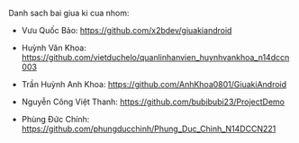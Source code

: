 Danh sach bai giua ki cua nhom:

- Vưu Quốc Bảo: https://github.com/x2bdev/giuakiandroid

- Huỳnh Văn Khoa: https://github.com/vietduchelo/quanlinhanvien_huynhvankhoa_n14dccn003

- Trần Huỳnh Anh Khoa: https://github.com/AnhKhoa0801/GiuakiAndroid

- Nguyễn Công Việt Thanh: https://github.com/bubibubi23/ProjectDemo

- Phùng Đức Chính: https://github.com/phungducchinh/Phung_Duc_Chinh_N14DCCN221
